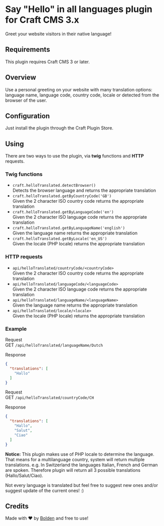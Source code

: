 # Say "Hello" in all languages plugin for Craft CMS 3.x

Greet your website visitors in their native language!

## Requirements

This plugin requires Craft CMS 3 or later.

## Overview

Use a personal greeting on your website with many translation options: language name, language code, country code, locale or detected from the browser of the user.


## Configuration

Just install the plugin through the Craft Plugin Store.

## Using

There are two ways to use the plugin, via __twig__ functions and __HTTP__ requests.  

### Twig functions  
- `craft.helloTranslated.detectBrowser()`  
Detects the browser language and returns the appropriate translation  
- `craft.helloTranslated.getByCountryCode('GB')`  
Given the 2 character ISO country code returns the appropriate translation  
- `craft.helloTranslated.getByLanguageCode('en')`  
Given the 2 character ISO language code returns the appropriate translation  
- `craft.helloTranslated.getByLanguageName('english')`  
Given the language name returns the appropriate translation  
- `craft.helloTranslated.getByLocale('en_US')`  
Given the locale (PHP locale) returns the appropriate translation  

### HTTP requests  
- `api/helloTranslated/countryCode/<countryCode>`  
Given the 2 character ISO country code returns the appropriate translation  
- `api/helloTranslated/languageCode/<languageCode>`  
Given the 2 character ISO language code returns the appropriate translation  
- `api/helloTranslated/languageName/<languageName>`  
Given the language name returns the appropriate translation  
- `api/helloTranslated/locale/<locale>`  
Given the locale (PHP locale) returns the appropriate translation  

### Example

Request  
GET `/api/helloTranslated/languageName/Dutch`  

Response
```json
{
  "translations": [
    "Hallo"
  ]
}
```  

Request  
GET `/api/helloTranslated/countryCode/CH`  

Response
```json
{
  "translations": [
    "Hallo",
    "Salut",
    "Ciao"
  ]
}
```  

__Notice:__ This plugin makes use of PHP locale to determine the language. That means for a multilanguage country, system will return multiple translations.
e.g. In Switzerland the languages Italian, French and German are spoken. Therefore plugin will return all 3 possible translations (Hallo/Salut/Ciao).

Not every language is translated but feel free to suggest new ones and/or suggest update of the current ones! :)

## Credits

Made with ❤️ by [Bolden](https://www.bolden.nl) and free to use!




